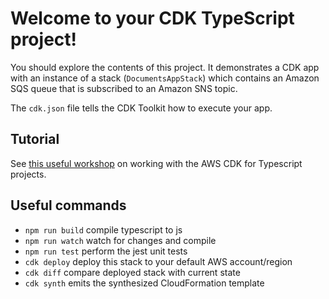 # Welcome to your CDK TypeScript project!

You should explore the contents of this project. It demonstrates a CDK app with an instance of a stack (`DocumentsAppStack`)
which contains an Amazon SQS queue that is subscribed to an Amazon SNS topic.

The `cdk.json` file tells the CDK Toolkit how to execute your app.

## Tutorial  
See [this useful workshop](https://cdkworkshop.com/20-typescript.html) on working with the AWS CDK for Typescript projects.


## Useful commands

 * `npm run build`   compile typescript to js
 * `npm run watch`   watch for changes and compile
 * `npm run test`    perform the jest unit tests
 * `cdk deploy`      deploy this stack to your default AWS account/region
 * `cdk diff`        compare deployed stack with current state
 * `cdk synth`       emits the synthesized CloudFormation template
